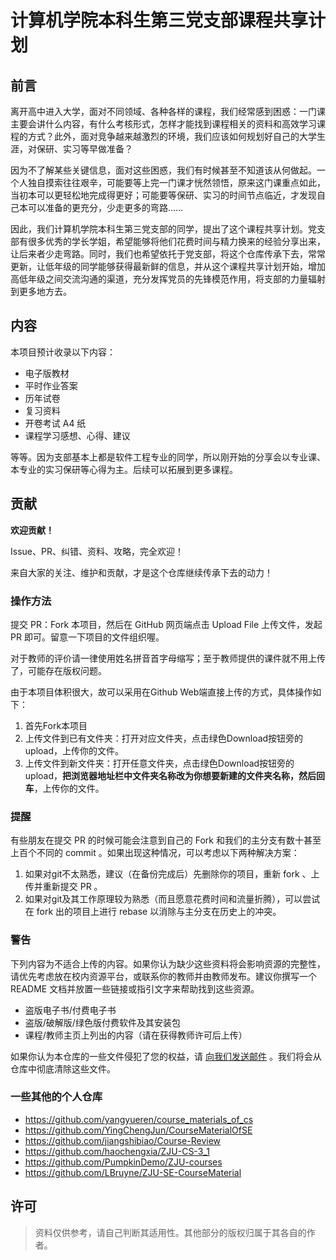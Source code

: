 # 计算机学院本科生第三党支部课程共享计划

## 前言

离开高中进入大学，面对不同领域、各种各样的课程，我们经常感到困惑：一门课主要会讲什么内容，有什么考核形式，怎样才能找到课程相关的资料和高效学习课程的方式？此外，面对竞争越来越激烈的环境，我们应该如何规划好自己的大学生涯，对保研、实习等早做准备？

因为不了解某些关键信息，面对这些困惑，我们有时候甚至不知道该从何做起。一个人独自摸索往往艰辛，可能要等上完一门课才恍然领悟，原来这门课重点如此，当初本可以更轻松地完成得更好；可能要等保研、实习的时间节点临近，才发现自己本可以准备的更充分，少走更多的弯路……

因此，我们计算机学院本科生第三党支部的同学，提出了这个课程共享计划。党支部有很多优秀的学长学姐，希望能够将他们花费时间与精力换来的经验分享出来，让后来者少走弯路。同时，我们也希望依托于党支部，将这个仓库传承下去，常常更新，让低年级的同学能够获得最新鲜的信息，并从这个课程共享计划开始，增加高低年级之间交流沟通的渠道，充分发挥党员的先锋模范作用，将支部的力量辐射到更多地方去。

## 内容

本项目预计收录以下内容：

- 电子版教材
- 平时作业答案
- 历年试卷
- 复习资料
- 开卷考试 A4 纸
- 课程学习感想、心得、建议

等等。因为支部基本上都是软件工程专业的同学，所以刚开始的分享会以专业课、本专业的实习保研等心得为主。后续可以拓展到更多课程。

## 贡献

**欢迎贡献！**

Issue、PR、纠错、资料、攻略，完全欢迎！

来自大家的关注、维护和贡献，才是这个仓库继续传承下去的动力！

### 操作方法

提交 PR：Fork 本项目，然后在 GitHub 网页端点击 Upload File 上传文件，发起 PR 即可。留意一下项目的文件组织喔。

对于教师的评价请一律使用姓名拼音首字母缩写；至于教师提供的课件就不用上传了，可能存在版权问题。

由于本项目体积很大，故可以采用在Github Web端直接上传的方式，具体操作如下：

1. 首先Fork本项目
2. 上传文件到已有文件夹：打开对应文件夹，点击绿色Download按钮旁的upload，上传你的文件。
3. 上传文件到新文件夹：打开任意文件夹，点击绿色Download按钮旁的upload，**把浏览器地址栏中文件夹名称改为你想要新建的文件夹名称，然后回车**，上传你的文件。

### 提醒

有些朋友在提交 PR 的时候可能会注意到自己的 Fork 和我们的主分支有数十甚至上百个不同的 commit 。如果出现这种情况，可以考虑以下两种解决方案：

1. 如果对git不太熟悉，建议（在备份完成后）先删除你的项目，重新 fork 、上传并重新提交 PR 。
2. 如果对git及其工作原理较为熟悉（而且愿意花费时间和流量折腾），可以尝试在 fork 出的项目上进行 rebase 以消除与主分支在历史上的冲突。

### 警告

下列内容为不适合上传的内容。如果你认为缺少这些资料将会影响资源的完整性，请优先考虑放在校内资源平台，或联系你的教师并由教师发布。建议你撰写一个 README 文档并放置一些链接或指引文字来帮助找到这些资源。

- 盗版电子书/付费电子书
- 盗版/破解版/绿色版付费软件及其安装包
- 课程/教师主页上列出的内容（请在获得教师许可后上传）

如果你认为本仓库的一些文件侵犯了您的权益，请 [向我们发送邮件](3180103501@zju.edu.cn) 。我们将会从仓库中彻底清除这些文件。

### 一些其他的个人仓库

+ https://github.com/yangyueren/course_materials_of_cs
+ https://github.com/YingChengJun/CourseMaterialOfSE
+ https://github.com/jiangshibiao/Course-Review
+ https://github.com/haochengxia/ZJU-CS-3_1
+ https://github.com/PumpkinDemo/ZJU-courses
+ https://github.com/LBruyne/ZJU-SE-CourseMaterial



## 许可

> 资料仅供参考，请自己判断其适用性。其他部分的版权归属于其各自的作者。